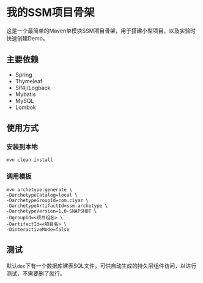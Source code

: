 # 我的SSM项目骨架

这是一个最简单的Maven单模块SSM项目骨架，用于搭建小型项目，以及实验时快速创建Demo。

## 主要依赖

* Spring
* Thymeleaf
* Slf4j/Logback
* Mybatis
* MySQL
* Lombok

## 使用方式

### 安装到本地

```
mvn clean install
```

### 调用模板

```
mvn archetype:generate \
-DarchetypeCatalog=local \
-DarchetypeGroupId=com.ciyaz \
-DarchetypeArtifactId=ssm-archetype \
-DarchetypeVersion=1.0-SNAPSHOT \
-DgroupId=<项目组名> \
-DartifactId=<项目名> \
-DinteractiveMode=false
```

## 测试

默认`doc`下有一个数据库建表SQL文件，可供自动生成的持久层组件访问，以进行测试，不需要删了就行。